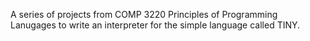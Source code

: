 A series of projects from COMP 3220 Principles of Programming Lanugages to write an interpreter for the simple language called TINY. 
